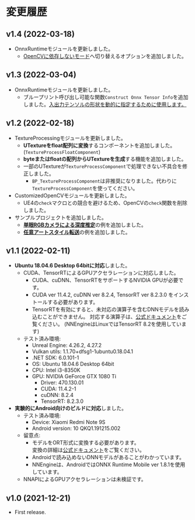 # 変更履歴
## v1.4 (2022-03-18)
- OnnxRuntimeモジュールを更新しました。
    - [OpenCVに依存しないモード](../tips-build/#opencv)へ切り替えるオプションを追加しました。

## v1.3 (2022-03-04)
- OnnxRuntimeモジュールを更新しました。
    - ブループリント呼び出し可能な関数`Construct Onnx Tensor Info`を追加しました。[入出力テンソルの形状を動的に指定するために使用します。](../tips-dynamic-shape)

## v1.2 (2022-02-18)
- TextureProcessingモジュールを更新しました。
    - **UTextureをfloat配列に変換**するコンポーネントを追加しました。(`TextureProcessFloatComponent`)
    - **byteまたはfloatの配列からUTextureを生成**する機能を追加しました。
    - 一部のUTextureが`TextureProcessComponent`で処理できない不具合を修正しました。
        - `BP_TextureProcessComponent`は非推奨になりました。代わりに`TextureProcessComponent`を使ってください。
- CustomizedOpenCVモジュールを更新しました。
    - UE4の`check`マクロとの競合を避けるため、OpenCVの`check`関数を削除しました。
- サンプルプロジェクトを追加しました。
    - [**単眼RGBカメラによる深度推定**](https://github.com/KenjiAsaba/Monocular-Depth-Estimation-on-UE4)の例を追加しました。
    - [**任意アートスタイル転送**](https://github.com/KenjiAsaba/Artistic-Style-Transfer-on-UE4)の例を追加しました。


## v1.1 (2022-02-11)
- **Ubuntu 18.04.6 Desktop 64bitに対応**しました。
    - CUDA、TensorRTによるGPUアクセラレーションに対応しました。
        - CUDA、cuDNN、TensorRTをサポートするNVIDIA GPUが必要です。
        - CUDA ver 11.4.2, cuDNN ver 8.2.4, TensorRT ver 8.2.3.0 をインストールする必要があります。
        - TensorRTを有効にすると、未対応の演算子を含むDNNモデルを読み込むことができません。 
            対応する演算子は、[公式ドキュメント](https://github.com/onnx/onnx-tensorrt/blob/85e79f629fb546a75d61e3027fb259a9529144fe/docs/operators.md)をご覧ください。
            (NNEngineはLinuxではTensorRT 8.2を使用しています)
    - テスト済み環境:
        - Unreal Engine: 4.26.2, 4.27.2
        - Vulkan utils: 1.1.70+dfsg1-1ubuntu0.18.04.1
        - .NET SDK: 6.0.101-1
        - OS: Ubuntu 18.04.6 Desktop 64bit
        - CPU: Intel i3-8350K
        - GPU: NVIDIA GeForce GTX 1080 Ti
            - Driver: 470.130.01
            - CUDA: 11.4.2-1
            - cuDNN: 8.2.4
            - TensorRT: 8.2.3.0
- **実験的にAndroid向けのビルドに対応**しました。
    - テスト済み環境:
        - Device: Xiaomi Redmi Note 9S
        - Android version: 10 QKQ1.191215.002
    - 留意点:
        - モデルをORT形式に変換する必要があります。  
            変換の詳細は[公式ドキュメント](https://onnxruntime.ai/docs/reference/ort-model-format.html)をご覧ください。
        - Androidで読み込めないDNNモデルがあることがわかっています。
        - NNEngineは、AndroidではONNX Runtime Mobile ver 1.8.1を使用しています。
    - NNAPIによるGPUアクセラレーションは未検証です。
    
## v1.0 (2021-12-21)
- First release.